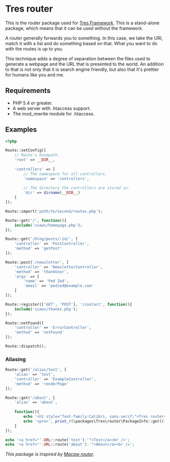 Tres router
===========

This is the router package used for [Tres Framework](https://github.com/tres-framework/Tres). 
This is a stand-alone package, which means that it can be used without the framework.

A router generally forwards you to something. In this case, we take the URI, match it with a 
list and do something based on that. What you want to do with the routes is up to you.

This technique adds a degree of separation between the files used to generate a webpage and the 
URL that is presented to the world. An addition to that is not only that it is search engine friendly,
but also that it's prettier for humans like you and me.

## Requirements
- PHP 5.4 or greater.
- A web server with .htaccess support.
- The mod_rewrite module for .htaccess.

## Examples
```php
<?php

Route::setConfig([
    // Route's basepath.
    'root' => __DIR__,
    
    'controllers' => [
        // The namespace for all controllers.
        'namespace' => 'controllers',
        
        // The directory the controllers are stored in.
        'dir' => dirname(__DIR__)
    ]
]);

Route::import('path/to/second/routes.php');

Route::get('/', function(){
    include('views/homepage.php');
});

Route::get('/blog/posts/:id/', [
    'controller' => 'PostController',
    'method' => 'getPost'
]);

Route::post('/newsletter', [
    'controller' => 'NewsletterController',
    'method' => 'thankUser',
    'args' => [
        'name' => 'Ped Zed',
        'email' => 'pedzed@example.com'
    ]
]);

Route::register(['GET', 'POST'], '/contact', function(){
    include('views/thanks.php');
});

Route::notFound([
    'controller' => 'ErrorController',
    'method' => 'notFound'
]);

Route::dispatch();
```
### Aliasing
```php
Route::get('/alias/test', [
    'alias' => 'test',
    'controller' => 'ExampleController',
    'method' => 'renderPage'
]);

Route::get('/about', [
    'alias' => 'about',
    
    function(){
        echo '<h1 style="font-family:Calibri, sans-serif;">Tres router</h1>';
        echo '<pre>', print_r(\packages\Tres\router\PackageInfo::get()), '</pre>';
    }
]);

echo '<a href="'.URL::route('test').'">Test</a><br />';
echo '<a href="'.URL::route('about').'">About</a><br />';
```

*This package is inspired by [Macaw router](https://github.com/NoahBuscher/Macaw).*

